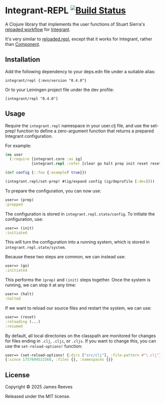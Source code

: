 # Integrant-REPL [![Build Status](https://github.com/weavejester/integrant-repl/actions/workflows/test.yml/badge.svg)](https://github.com/weavejester/integrant-repl/actions/workflows/test.yml)

A Clojure library that implements the user functions of Stuart Sierra's
[reloaded workflow][] for [Integrant][].

It's very similar to [reloaded.repl][], except that it works for
Integrant, rather than [Component][].

[reloaded workflow]: https://cognitect.com/blog/2013/06/04/clojure-workflow-reloaded
[integrant]: https://github.com/weavejester/integrant
[reloaded.repl]: https://github.com/weavejester/reloaded.repl
[component]: https://github.com/stuartsierra/component

## Installation

Add the following dependency to your deps.edn file under a suitable
alias:

    integrant/repl {:mvn/version "0.4.0"}

Or to your Leiningen project file under the dev profile:

    [integrant/repl "0.4.0"]

## Usage

Require the `integrant.repl` namespace in your user.clj file, and use
the set-prep! function to define a zero-argument function that returns
a prepared Integrant configuration.

For example:

```clojure
(ns user
  (:require [integrant.core :as ig]
            [integrant.repl :refer [clear go halt prep init reset reset-all]]))

(def config {::foo {:example? true}})

(integrant.repl/set-prep! #(ig/expand config (ig/deprofile [:dev])))
```

To prepare the configuration, you can now use:

```clojure
user=> (prep)
:prepped
```

The configuration is stored in `integrant.repl.state/config`. To
initiate the configuration, use:

```clojure
user=> (init)
:initiated
```

This will turn the configuration into a running system, which is
stored in `integrant.repl.state/system`.

Because these two steps are common, we can instead use:

```clojure
user=> (go)
:initiated
```

This performs the `(prep)` and `(init)` steps together. Once the
system is running, we can stop it at any time:

```clojure
user=> (halt)
:halted
```

If we want to reload our source files and restart the system, we can
use:

```clojure
user=> (reset)
:reloading (...)
:resumed
```

By default, all local directories on the classpath are monitored for
changes for files ending in `.clj`, `.cljc`, or `.cljs`. If you want to
change this, you can use the `set-reload-options!` function:

```clojure
user=> (set-reload-options! {:dirs ["src/clj"], :file-pattern #"\.clj"})
{:since 1757694521568, :files {}, :namespaces {}}
```

## License

Copyright © 2025 James Reeves

Released under the MIT license.
